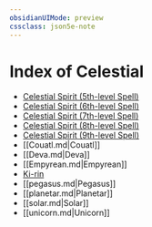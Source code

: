 ```yaml
---
obsidianUIMode: preview
cssclass: json5e-note
---
```

# Index of Celestial

- [Celestial Spirit (5th-level Spell)](celestial-spirit-5th-level-spell-tce.md)
- [Celestial Spirit (6th-level Spell)](celestial-spirit-6th-level-spell-tce.md)
- [Celestial Spirit (7th-level Spell)](celestial-spirit-7th-level-spell-tce.md)
- [Celestial Spirit (8th-level Spell)](celestial-spirit-8th-level-spell-tce.md)
- [Celestial Spirit (9th-level Spell)](celestial-spirit-9th-level-spell-tce.md)
- [[Couatl.md\|Couatl]]
- [[Deva.md\|Deva]]
- [[Empyrean.md\|Empyrean]]
- [Ki-rin](ki-rin-mpmm.md)
- [[pegasus.md\|Pegasus]]
- [[planetar.md\|Planetar]]
- [[solar.md\|Solar]]
- [[unicorn.md\|Unicorn]]
